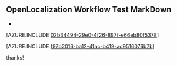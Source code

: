 ## OpenLocalization Workflow Test MarkDown
* 

[AZURE.INCLUDE [02b34494-29e0-4f26-897f-e66eb80f5378](calleeMd1.md)]



[AZURE.INCLUDE [f97b2016-ba12-41ac-b419-ad9516076b7b](calleeMd2.md)]

 
thanks!